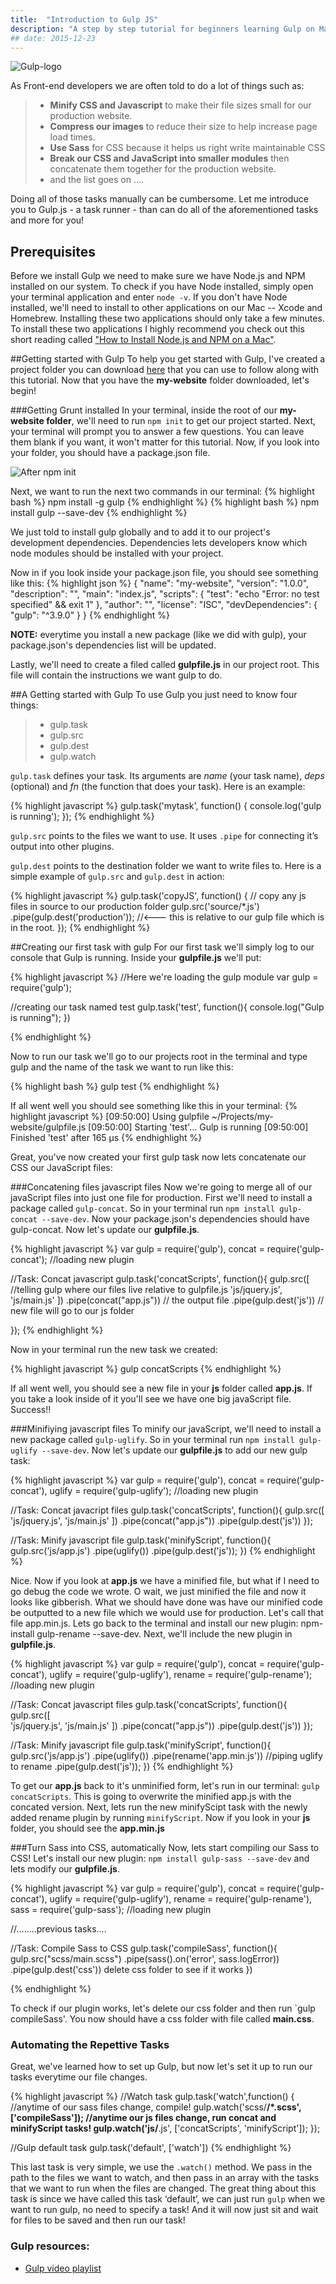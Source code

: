 ```yaml
---
title:  "Introduction to Gulp JS"
description: "A step by step tutorial for beginners learning Gulp on Mac"
## date: 2015-12-23
---
```



![Gulp-logo](/assets/images/posts/00gulp-logo.png)


As Front-end developers we are often told to do a lot of things such as:

>- **Minify CSS and Javascript** to make their file sizes small for our production website.
>- **Compress our images** to reduce their size to help increase page load times.
>- **Use Sass** for CSS because it helps us right write maintainable CSS
>- **Break our CSS and JavaScript into smaller modules** then concatenate them together for the production website.
>- and the list goes on ....


Doing all of those tasks manually can be cumbersome. Let me introduce you to Gulp.js - a task runner - than can do all of the aforementioned tasks and more for you!



## Prerequisites
Before we install Gulp we need to make sure we have Node.js and NPM installed on our system. To check if you have Node installed, simply open your terminal application and enter `node -v`. If you don't have Node installed, we'll need to install to other applications on our Mac -- Xcode and Homebrew. Installing these two applications should only take a few minutes. To install these two applications I highly recommend you check out this short reading called ["How to Install Node.js and NPM on a Mac"](http://blog.teamtreehouse.com/install-node-js-npm-mac).



##Getting started with Gulp
To help you get started with Gulp, I've created a project folder you can download [here](https://github.com/cliffordfajardo/gulp-tutorial/archive/master.zip) that you can use to follow along with this tutorial. Now that you have the **my-website** folder downloaded, let's begin!


###Getting Grunt installed
In your terminal, inside the root of our **my-website folder**, we'll need to run `npm init` to get our project started. Next, your terminal will prompt you to answer a few questions. You can leave them blank if you want, it won't matter for this tutorial.
Now, if you look into your folder, you should have a package.json file.

![After npm init](/assets/images/posts/01gulp-json-file.png)


Next, we want to run the next two commands in our terminal:
{% highlight bash %}
npm install -g gulp
{% endhighlight %}
{% highlight bash %}
npm install gulp --save-dev
{% endhighlight %}

We just told to install gulp globally and to add it to our project's development dependencies. Dependencies lets developers know which node modules should be installed with your project.


Now in if you look inside your package.json file, you should see something like this:
{% highlight json %}
{
  "name": "my-website",
  "version": "1.0.0",
  "description": "",
  "main": "index.js",
  "scripts": {
    "test": "echo \"Error: no test specified\" && exit 1"
  },
  "author": "",
  "license": "ISC",
  "devDependencies": {
    "gulp": "^3.9.0"
  }
}
{% endhighlight %}

**NOTE:** everytime you install a new package (like we did with gulp), your package.json's dependencies list will be updated.


Lastly, we'll need to create a filed called **gulpfile.js**  in our project root. This file will contain the instructions we want gulp to do.

##A Getting started with Gulp
To use Gulp you just need to know four things:

>- gulp.task
>- gulp.src
>- gulp.dest
>- gulp.watch

`gulp.task` defines your task. Its arguments are *name* (your task name), *deps* (optional) and *fn* (the function that does your task). Here is an example:

{% highlight javascript %}
gulp.task('mytask', function() {
  console.log('gulp is running');
});
{% endhighlight %}

`gulp.src` points to the files we want to use. It uses `.pipe` for connecting it’s output into other plugins.

`gulp.dest` points to the destination folder we want to write files to. Here is a simple example of `gulp.src` and `gulp.dest` in action:

{% highlight javascript %}
gulp.task('copyJS', function() {
  // copy any js files in source to our production folder
  gulp.src('source/*.js')
  .pipe(gulp.dest('production')); //<--- this is relative to our gulp file which is in the root.
});
{% endhighlight %}


##Creating our first task with gulp
For our first task we'll simply log to our console that Gulp is running. Inside your **gulpfile.js** we'll put:


{% highlight javascript %}
//Here we're loading the gulp module
var gulp = require('gulp');

//creating our task named test
gulp.task('test', function(){
  console.log("Gulp is running");
})

{% endhighlight %}

Now to run our task we'll go to our projects root in the terminal and type gulp and the name of the task we want to run like this:

{% highlight bash %}
gulp test
{% endhighlight %}

If all went well you should see something like this in your terminal:
{% highlight javascript %}
[09:50:00] Using gulpfile ~/Projects/my-website/gulpfile.js
[09:50:00] Starting 'test'...
Gulp is running
[09:50:00] Finished 'test' after 165 μs
{% endhighlight %}

Great, you've now created your first gulp task now lets concatenate our CSS our JavaScript files:

###Concatening files javascript files
Now we're going to merge all of our javaScript files into just one file for production. First we'll need to install a package called `gulp-concat`. So in your terminal run `npm install gulp-concat --save-dev`. Now your package.json's dependencies should have gulp-concat. Now let's update our **gulpfile.js**.

{% highlight javascript %}
var gulp = require('gulp'),
  concat = require('gulp-concat'); //loading new plugin

//Task: Concat javascript
gulp.task('concatScripts', function(){
  gulp.src([  //telling gulp where our files live relative to gulpfile.js
    'js/jquery.js',
     'js/main.js'
  ])
  .pipe(concat("app.js")) // the output file
  .pipe(gulp.dest('js'))  // new file will go to our js folder

});
{% endhighlight %}

Now in your terminal run the new task we created:

{% highlight javascript %}
gulp concatScripts
{% endhighlight %}

If all went well, you should see a new file in your **js** folder called **app.js**. If you take a look inside of it you'll see we have one big javaScript file. Success!!



###Minifiying javascript files
To minify our javaScript, we'll need to install a new package called `gulp-uglify`. So in your terminal run `npm install gulp-uglify --save-dev`. Now let's update our **gulpfile.js** to add our new gulp task:



{% highlight javascript %}
var gulp = require('gulp'),
  concat = require('gulp-concat'),
  uglify = require('gulp-uglify'); //loading new plugin

//Task: Concat javacript files
gulp.task('concatScripts', function(){
  gulp.src([  
    'js/jquery.js',
     'js/main.js'
  ])
  .pipe(concat("app.js"))
  .pipe(gulp.dest('js'))
});

//Task: Minify javascript file
gulp.task('minifyScript', function(){
  gulp.src('js/app.js')
  .pipe(uglify())
  .pipe(gulp.dest('js'));
})
{% endhighlight %}


Nice. Now if you look at **app.js** we have a minified file, but what if I need to go debug the code we wrote. O wait, we just minified the file and now it looks like gibberish. What we should have done was have our minified code be outputted to a new file which we would use for production. Let's call that file app.min.js. Lets go back to the terminal and install our new plugin: npm-install gulp-rename --save-dev. Next, we'll include the new plugin in **gulpfile.js**.


{% highlight javascript %}
var gulp = require('gulp'),
  concat = require('gulp-concat'),
  uglify = require('gulp-uglify'),
  rename = require('gulp-rename'); //loading new plugin

//Task: Concat javascript files
gulp.task('concatScripts', function(){
  gulp.src([  
    'js/jquery.js',
     'js/main.js'
  ])
  .pipe(concat("app.js"))
  .pipe(gulp.dest('js'))
});

//Task: Minify javascript file
gulp.task('minifyScript', function(){
  gulp.src('js/app.js')
  .pipe(uglify())
  .pipe(rename('app.min.js')) //piping uglify to rename
  .pipe(gulp.dest('js'));
})
{% endhighlight %}

To get our **app.js** back to it's unminified form, let's run in our terminal: `gulp concatScripts`. This is going to overwrite the minified app.js with the concated version. Next, lets run the new minifyScipt task with the newly added rename plugin by running `minifyScript`. Now if you look in your **js** folder, you should see the **app.min.js**





###Turn Sass into CSS, automatically
Now, lets start compiling our Sass to CSS! Let's install our new plugin: `npm install gulp-sass --save-dev` and lets modify our **gulpfile.js**.

{% highlight javascript %}
var gulp = require('gulp'),
  concat = require('gulp-concat'),
  uglify = require('gulp-uglify'),
  rename = require('gulp-rename'),
  sass   = require('gulp-sass'); //loading new plugin

  //........previous tasks....


  //Task: Compile Sass to CSS
  gulp.task('compileSass', function(){
    gulp.src("scss/main.scss")
    .pipe(sass().on('error', sass.logError))
    .pipe(gulp.dest('css'))  delete css folder to see if it works
  })

{% endhighlight %}

To check if our plugin works, let's delete our css folder and then run `gulp compileSass'. You now should have a css folder with file called **main.css**.


### Automating the Repettive Tasks
Great, we've learned how to set up Gulp, but now let's set it up to run our tasks everytime our file changes.

{% highlight javascript %}
//Watch task
gulp.task('watch',function() {
    //anytime of our sass files change, compile!
    gulp.watch('scss/**/*.scss',['compileSass']);
    //anytime our js files change, run concat and minifyScript tasks!
    gulp.watch('js/**.js', ['concatScripts', 'minifyScript']);
});

//Gulp default task
gulp.task('default', ['watch'])
{% endhighlight %}

This last task is very simple, we use the `.watch()` method. We pass in the path to the files we want to watch, and then pass in an array with the tasks that we want to run when the files are changed. The great thing about this task is since we have called this task ‘default’, we can just run `gulp` when we want to run gulp, no need to specify a task! And it will now just sit and wait for files to be saved and then run our task!


### Gulp resources:
- [Gulp video playlist](https://www.youtube.com/playlist?list=PLv1YUP7gO_viROuRcGsDCNM-FUVgMYb_G)
